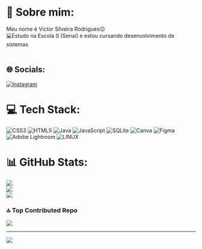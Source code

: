 # 💫 Sobre mim:
Meu nome é Victor Silveira Rodrigues😉<br>💻Estudo na Escola S (Senai) e estou cursando desenvolvimento de sistemas<br><br>


## 🌐 Socials:
[![Instagram](https://img.shields.io/badge/Instagram-%23E4405F.svg?logo=Instagram&logoColor=white)](https://instagram.com/silveira.victor07) 

# 💻 Tech Stack:
![CSS3](https://img.shields.io/badge/css3-%231572B6.svg?style=for-the-badge&logo=css3&logoColor=white) ![HTML5](https://img.shields.io/badge/html5-%23E34F26.svg?style=for-the-badge&logo=html5&logoColor=white) ![Java](https://img.shields.io/badge/java-%23ED8B00.svg?style=for-the-badge&logo=java&logoColor=white) ![JavaScript](https://img.shields.io/badge/javascript-%23323330.svg?style=for-the-badge&logo=javascript&logoColor=%23F7DF1E) ![SQLite](https://img.shields.io/badge/sqlite-%2307405e.svg?style=for-the-badge&logo=sqlite&logoColor=white) ![Canva](https://img.shields.io/badge/Canva-%2300C4CC.svg?style=for-the-badge&logo=Canva&logoColor=white) 	![Figma](https://img.shields.io/badge/figma-%23F24E1E.svg?style=for-the-badge&logo=figma&logoColor=white) ![Adobe Lightroom](https://img.shields.io/badge/Adobe%20Lightroom-31A8FF.svg?style=for-the-badge&logo=Adobe%20Lightroom&logoColor=white) ![LINUX](https://img.shields.io/badge/Linux-FCC624?style=for-the-badge&logo=linux&logoColor=black)
# 📊 GitHub Stats:
![](https://github-readme-stats.vercel.app/api?username=victor03f&theme=dark&hide_border=false&include_all_commits=false&count_private=false)<br/>
![](https://github-readme-streak-stats.herokuapp.com/?user=victor03f&theme=dark&hide_border=false)<br/>
![](https://github-readme-stats.vercel.app/api/top-langs/?username=victor03f&theme=dark&hide_border=false&include_all_commits=false&count_private=false&layout=compact)

### 🔝 Top Contributed Repo
![](https://github-contributor-stats.vercel.app/api?username=victor03f&limit=5&theme=nord&combine_all_yearly_contributions=true)

---
[![](https://visitcount.itsvg.in/api?id=victor03f&icon=6&color=1)](https://visitcount.itsvg.in)

<!-- Proudly created with GPRM ( https://gprm.itsvg.in ) -->
